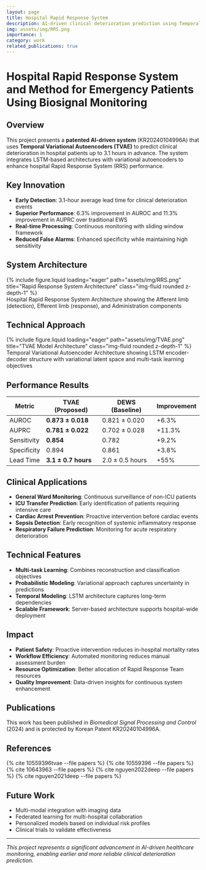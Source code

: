 ```yaml
---
layout: page
title: Hospital Rapid Response System
description: AI-driven clinical deterioration prediction using Temporal Variational Autoencoders
img: assets/img/RRS.png
importance: 1
category: work
related_publications: true
---
```


# Hospital Rapid Response System and Method for Emergency Patients Using Biosignal Monitoring

## Overview
This project presents a **patented AI-driven system** (KR20240104996A) that uses **Temporal Variational Autoencoders (TVAE)** to predict clinical deterioration in hospital patients up to 3.1 hours in advance. The system integrates LSTM-based architectures with variational autoencoders to enhance hospital Rapid Response System (RRS) performance.

## Key Innovation
- **Early Detection**: 3.1-hour average lead time for clinical deterioration events
- **Superior Performance**: 6.3% improvement in AUROC and 11.3% improvement in AUPRC over traditional EWS
- **Real-time Processing**: Continuous monitoring with sliding window framework
- **Reduced False Alarms**: Enhanced specificity while maintaining high sensitivity

## System Architecture

<div class="row">
    <div class="col-sm mt-3 mt-md-0">
        {% include figure.liquid loading="eager" path="assets/img/RRS.png" title="Rapid Response System Architecture" class="img-fluid rounded z-depth-1" %}
    </div>
</div>
<div class="caption">
    Hospital Rapid Response System Architecture showing the Afferent limb (detection), Efferent limb (response), and Administration components
</div>

## Technical Approach

<div class="row">
    <div class="col-sm mt-3 mt-md-0">
        {% include figure.liquid loading="eager" path="assets/img/TVAE.png" title="TVAE Model Architecture" class="img-fluid rounded z-depth-1" %}
    </div>
</div>
<div class="caption">
    Temporal Variational Autoencoder Architecture showing LSTM encoder-decoder structure with variational latent space and multi-task learning objectives
</div>

## Performance Results

| Metric | TVAE (Proposed) | DEWS (Baseline) | Improvement |
|---------|----------------|----------------|-------------|
| AUROC | **0.873 ± 0.018** | 0.821 ± 0.020 | +6.3% |
| AUPRC | **0.781 ± 0.022** | 0.702 ± 0.028 | +11.3% |
| Sensitivity | **0.854** | 0.782 | +9.2% |
| Specificity | 0.894 | 0.861 | +3.8% |
| Lead Time | **3.1 ± 0.7 hours** | 2.0 ± 0.5 hours | +55% |

## Clinical Applications
- **General Ward Monitoring**: Continuous surveillance of non-ICU patients
- **ICU Transfer Prediction**: Early identification of patients requiring intensive care
- **Cardiac Arrest Prevention**: Proactive intervention before cardiac events
- **Sepsis Detection**: Early recognition of systemic inflammatory response
- **Respiratory Failure Prediction**: Monitoring for acute respiratory deterioration

## Technical Features
- **Multi-task Learning**: Combines reconstruction and classification objectives
- **Probabilistic Modeling**: Variational approach captures uncertainty in predictions
- **Temporal Modeling**: LSTM architecture captures long-term dependencies
- **Scalable Framework**: Server-based architecture supports hospital-wide deployment

## Impact
- **Patient Safety**: Proactive intervention reduces in-hospital mortality rates
- **Workflow Efficiency**: Automated monitoring reduces manual assessment burden
- **Resource Optimization**: Better allocation of Rapid Response Team resources
- **Quality Improvement**: Data-driven insights for continuous system enhancement

## Publications
This work has been published in *Biomedical Signal Processing and Control* (2024) and is protected by Korean Patent KR20240104996A.

## References

{% cite 10559396tvae --file papers %}
{% cite 10559396 --file papers %}
{% cite 10643963 --file papers %}
{% cite nguyen2022deep --file papers %}
{% cite nguyen2021deep --file papers %}

## Future Work
- Multi-modal integration with imaging data
- Federated learning for multi-hospital collaboration
- Personalized models based on individual risk profiles
- Clinical trials to validate effectiveness

---

*This project represents a significant advancement in AI-driven healthcare monitoring, enabling earlier and more reliable clinical deterioration prediction.*
